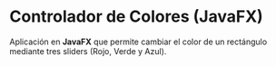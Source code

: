 # Controlador de Colores (JavaFX)

Aplicación en **JavaFX** que permite cambiar el color de un rectángulo mediante tres sliders (Rojo, Verde y Azul).
